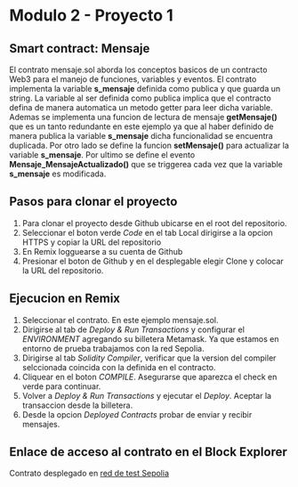 # Modulo 2 - Proyecto 1
## Smart contract: Mensaje
El contrato mensaje.sol aborda los conceptos basicos de un contracto Web3 para el manejo de funciones, variables y eventos.
El contrato implementa la variable __s_mensaje__ definida como publica y que guarda un string. La variable al ser definida como publica implica que el contracto 
defina de manera automatica un metodo getter para leer dicha variable. Ademas se implementa una funcion de lectura de mensaje __getMensaje()__ que es un tanto 
redundante en este ejemplo ya que al haber definido de manera publica la variable __s_mensaje__ dicha funcionalidad se encuentra duplicada. Por otro lado se define 
la funcion __setMensaje()__ para actualizar la variable __s_mensaje__. 
Por ultimo se define el evento __Mensaje_MensajeActualizado()__ que se triggerea cada vez que la variable __s_mensaje__ es modificada. 

Pasos para clonar el proyecto
-----------------------------
1. Para clonar el proyecto desde Github ubicarse en el root del repositorio.
2. Seleccionar el boton verde _Code_ en el tab Local dirigirse a la opcion HTTPS y copiar la URL del repositorio 
3. En Remix logguearse a su cuenta de Github 
4. Presionar el boton de Github y en el desplegable elegir Clone y colocar la URL del repositorio.

Ejecucion en Remix
------------------
1. Seleccionar el contrato. En este ejemplo mensaje.sol.
3. Dirigirse al tab de _Deploy & Run Transactions_ y configurar el _ENVIRONMENT_ agregando su billetera Metamask. Ya que estamos en entorno 
de prueba trabajamos con la red Sepolia.
2. Dirigirse al tab _Solidity Compiler_, verificar que la version del compiler selccionada coincida con la definida en el contracto.
4. Cliquear en el boton _COMPILE_. Asegurarse que aparezca el check en verde para continuar.
5. Volver a _Deploy & Run Transactions_ y ejecutar el _Deploy_. Aceptar la transaccion desde la billetera.
6. Desde la opcion _Deployed Contracts_ probar de enviar y recibir mensajes. 


Enlace de acceso al contrato en el Block Explorer
-------------------------------------------------
Contrato desplegado en [red de test Sepolia](https://sepolia.etherscan.io/tx/0x1df566d76e61fab34007282fc67b5d5a8dd4ceff2ff8a5c3697bd509796f788e)
